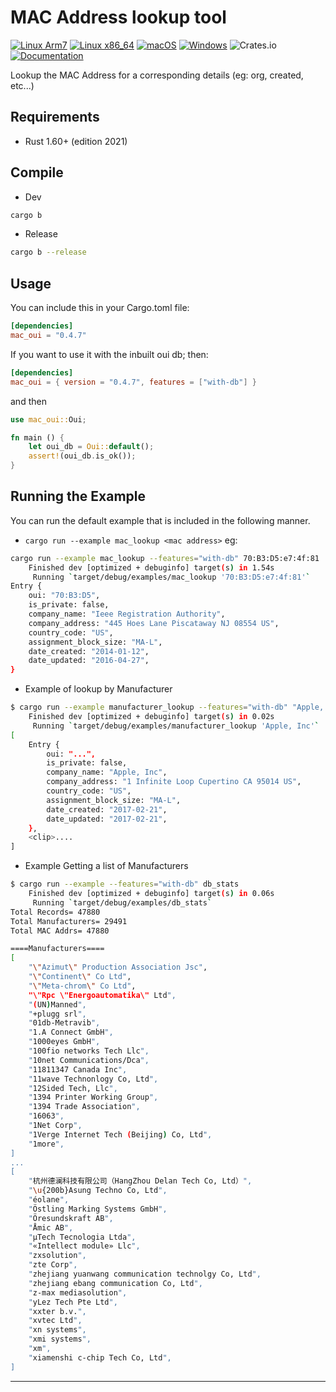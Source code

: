 MAC Address lookup tool
=========================
[![Linux Arm7](https://github.com/marirs/mac-oui/actions/workflows/linux_arm.yml/badge.svg)](https://github.com/marirs/mac-oui/actions/workflows/linux_arm.yml)
[![Linux x86_64](https://github.com/marirs/mac-oui/actions/workflows/linux_x86_64.yml/badge.svg)](https://github.com/marirs/mac-oui/actions/workflows/linux_x86_64.yml)
[![macOS](https://github.com/marirs/mac-oui/actions/workflows/macos.yml/badge.svg)](https://github.com/marirs/mac-oui/actions/workflows/macos.yml)
[![Windows](https://github.com/marirs/mac-oui/actions/workflows/windows.yml/badge.svg)](https://github.com/marirs/mac-oui/actions/workflows/windows.yml)
![Crates.io](https://img.shields.io/crates/v/mac_oui)
[![Documentation](https://docs.rs/mac_oui/badge.svg)](https://docs.rs/mac_oui)

Lookup the MAC Address for a corresponding details (eg: org, created, etc...)

## Requirements

- Rust 1.60+ (edition 2021)

## Compile
- Dev
```bash
cargo b
```
- Release
```bash 
cargo b --release
```

## Usage

You can include this in your Cargo.toml file:
```toml
[dependencies]
mac_oui = "0.4.7"
```

If you want to use it with the inbuilt oui db; then:
```toml
[dependencies]
mac_oui = { version = "0.4.7", features = ["with-db"] }
```

and then

```rust
use mac_oui::Oui;

fn main () {
    let oui_db = Oui::default();
    assert!(oui_db.is_ok());
}
```

## Running the Example
You can run the default example that is included in the following manner.
- `cargo run --example mac_lookup <mac address>` eg:
```bash
cargo run --example mac_lookup --features="with-db" 70:B3:D5:e7:4f:81
    Finished dev [optimized + debuginfo] target(s) in 1.54s
     Running `target/debug/examples/mac_lookup '70:B3:D5:e7:4f:81'`
Entry {
    oui: "70:B3:D5",
    is_private: false,
    company_name: "Ieee Registration Authority",
    company_address: "445 Hoes Lane Piscataway NJ 08554 US",
    country_code: "US",
    assignment_block_size: "MA-L",
    date_created: "2014-01-12",
    date_updated: "2016-04-27",
}
```
- Example of lookup by Manufacturer
```bash
$ cargo run --example manufacturer_lookup --features="with-db" "Apple, Inc"
    Finished dev [optimized + debuginfo] target(s) in 0.02s
     Running `target/debug/examples/manufacturer_lookup 'Apple, Inc'`
[
    Entry {
        oui: "...",
        is_private: false,
        company_name: "Apple, Inc",
        company_address: "1 Infinite Loop Cupertino CA 95014 US",
        country_code: "US",
        assignment_block_size: "MA-L",
        date_created: "2017-02-21",
        date_updated: "2017-02-21",
    },
    <clip>....
]
```

- Example Getting a list of Manufacturers
```bash
$ cargo run --example --features="with-db" db_stats
    Finished dev [optimized + debuginfo] target(s) in 0.06s
     Running `target/debug/examples/db_stats`
Total Records= 47880
Total Manufacturers= 29491
Total MAC Addrs= 47880

====Manufacturers====
[
    "\"Azimut\" Production Association Jsc",
    "\"Continent\" Co Ltd",
    "\"Meta-chrom\" Co Ltd",
    "\"Rpc \"Energoautomatika\" Ltd",
    "(UN)Manned",
    "+plugg srl",
    "01db-Metravib",
    "1.A Connect GmbH",
    "1000eyes GmbH",
    "100fio networks Tech Llc",
    "10net Communications/Dca",
    "11811347 Canada Inc",
    "11wave Technonlogy Co, Ltd",
    "12Sided Tech, Llc",
    "1394 Printer Working Group",
    "1394 Trade Association",
    "16063",
    "1Net Corp",
    "1Verge Internet Tech (Beijing) Co, Ltd",
    "1more",
]
...
[
    "杭州德澜科技有限公司（HangZhou Delan Tech Co, Ltd）",
    "\u{200b}Asung Techno Co, Ltd",
    "éolane",
    "Östling Marking Systems GmbH",
    "Öresundskraft AB",
    "Åmic AB",
    "µTech Tecnologia Ltda",
    "«Intellect module» Llc",
    "zxsolution",
    "zte Corp",
    "zhejiang yuanwang communication technolgy Co, Ltd",
    "zhejiang ebang communication Co, Ltd",
    "z-max mediasolution",
    "yLez Tech Pte Ltd",
    "xxter b.v.",
    "xvtec Ltd",
    "xn systems",
    "xmi systems",
    "xm",
    "xiamenshi c-chip Tech Co, Ltd",
]
```
---
